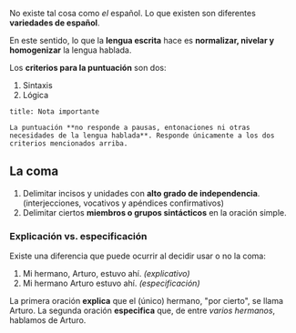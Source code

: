 No existe tal cosa como *el* español. Lo que existen son diferentes **variedades de español**.

En este sentido, lo que la **lengua escrita** hace es **normalizar, nivelar y homogenizar** la lengua hablada.

Los **criterios para la puntuación** son dos:

1. Sintaxis
2. Lógica

```ad-warning
title: Nota importante

La puntuación **no responde a pausas, entonaciones ni otras necesidades de la lengua hablada**. Responde únicamente a los dos criterios mencionados arriba.

```

## La coma

1. Delimitar incisos y unidades con **alto grado de independencia**. (interjecciones, vocativos y apéndices confirmativos)
2. Delimitar ciertos **miembros o grupos sintácticos** en la oración simple.

### Explicación vs. especificación

Existe una diferencia que puede ocurrir al decidir usar o no la coma:

1. Mi hermano, Arturo, estuvo ahí. *(explicativo)*
2. Mi hermano Arturo estuvo ahí. *(especificación)*

La primera oración **explica** que el (único) hermano, "por cierto", se llama Arturo. La segunda oración **especifica** que, de entre *varios hermanos*, hablamos de Arturo.
